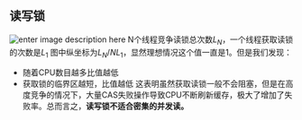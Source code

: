 ## 读写锁
![enter image description here](https://lh3.googleusercontent.com/-qinszIIF6dtOz8LrJeCDC8UjPn4_0pYB21hLgPWiFAW19b_5_rAwPnkXB93g_Wk-_KjybZGvM4N)
N个线程竞争读锁总次数$L_N$，一个线程获取读锁的次数是$L_1$
图中纵坐标为$L_N/NL_1$，显然理想情况这个值一直是1。但是我们发现：
- 随着CPU数目越多比值越低
- 获取锁的临界区越短，比值越低
这表明虽然获取读锁一般不会阻塞，但是在高度竞争的情况下，大量CAS失败操作导致CPU不断刷新缓存，极大了增加了失败率。总而言之，**读写锁不适合密集的并发读。**
<!--stackedit_data:
eyJoaXN0b3J5IjpbMTU2MTg1ODkzMCw5MTg2ODM2MDcsNzMwOT
k4MTE2XX0=
-->